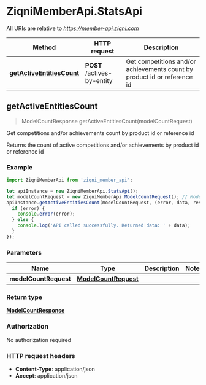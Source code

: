 # ZiqniMemberApi.StatsApi

All URIs are relative to *https://member-api.ziqni.com*

Method | HTTP request | Description
------------- | ------------- | -------------
[**getActiveEntitiesCount**](StatsApi.md#getActiveEntitiesCount) | **POST** /actives-by-entity | Get competitions and/or achievements count by product id or reference id



## getActiveEntitiesCount

> ModelCountResponse getActiveEntitiesCount(modelCountRequest)

Get competitions and/or achievements count by product id or reference id

Returns the count of active competitions and/or achievements by product id or reference id

### Example

```javascript
import ZiqniMemberApi from 'ziqni_member_api';

let apiInstance = new ZiqniMemberApi.StatsApi();
let modelCountRequest = new ZiqniMemberApi.ModelCountRequest(); // ModelCountRequest | 
apiInstance.getActiveEntitiesCount(modelCountRequest, (error, data, response) => {
  if (error) {
    console.error(error);
  } else {
    console.log('API called successfully. Returned data: ' + data);
  }
});
```

### Parameters


Name | Type | Description  | Notes
------------- | ------------- | ------------- | -------------
 **modelCountRequest** | [**ModelCountRequest**](ModelCountRequest.md)|  | 

### Return type

[**ModelCountResponse**](ModelCountResponse.md)

### Authorization

No authorization required

### HTTP request headers

- **Content-Type**: application/json
- **Accept**: application/json

